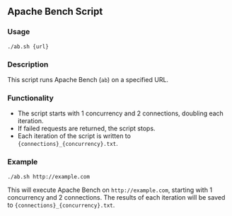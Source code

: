 ## Apache Bench Script

### Usage
```
./ab.sh {url}
```

### Description
This script runs Apache Bench (`ab`) on a specified URL.

### Functionality
- The script starts with 1 concurrency and 2 connections, doubling each iteration.
- If failed requests are returned, the script stops.
- Each iteration of the script is written to `{connections}_{concurrency}.txt`.

### Example
```
./ab.sh http://example.com
```

This will execute Apache Bench on `http://example.com`, starting with 1 concurrency and 2 connections. The results of each iteration will be saved to `{connections}_{concurrency}.txt`.
